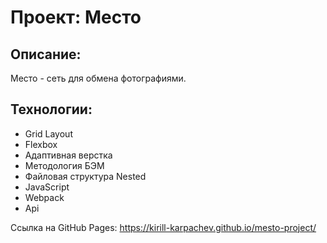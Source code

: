 # Проект: Место

## Описание:
Место - сеть для обмена фотографиями.

## Технологии:
* Grid Layout
* Flexbox
* Адаптивная верстка
* Методология БЭМ
* Файловая структура Nested
* JavaScript
* Webpack
* Api

Ссылка на GitHub Pages: https://kirill-karpachev.github.io/mesto-project/
